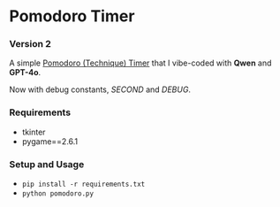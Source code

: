 # Pomodoro Timer
### Version 2

A simple [Pomodoro (Technique) Timer](https://en.wikipedia.org/wiki/Pomodoro_Technique) that I vibe-coded with **Qwen** and **GPT-4o**.

Now with debug constants, *SECOND* and *DEBUG*.

### Requirements
- tkinter
- pygame==2.6.1

### Setup and Usage
- `pip install -r requirements.txt`
- `python pomodoro.py`
